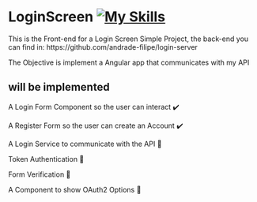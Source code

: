 # LoginScreen [![My Skills](https://skillicons.dev/icons?i=angular)](https://skillicons.dev)

<p>This is the Front-end for a Login Screen Simple Project, the back-end you can find in: https://github.com/andrade-filipe/login-server</p>
<p>The Objective is implement a Angular app that communicates with my API</p>

## will be implemented

<p>A Login Form Component so the user can interact ✔️</p>
<p>A Register Form so the user can create an Account ✔️</p>
<p>A Login Service to communicate with the API 🔴</p>
<p>Token Authentication 🔴</p>
<p>Form Verification 🔴</p>
<p>A Component to show OAuth2 Options 🔴</p>
